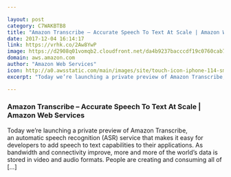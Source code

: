 ```yaml
---

layout: post
category: C7WAKBTB8
title: "Amazon Transcribe – Accurate Speech To Text At Scale | Amazon Web Services"
date: 2017-12-04 16:14:17
link: https://vrhk.co/2Aw8YwP
image: https://d2908q01vomqb2.cloudfront.net/da4b9237bacccdf19c0760cab7aec4a8359010b0/2017/11/24/transcribe_console_1.png
domain: aws.amazon.com
author: "Amazon Web Services"
icon: http://a0.awsstatic.com/main/images/site/touch-icon-iphone-114-smile.png
excerpt: "Today we’re launching a private preview of Amazon Transcribe, an automatic speech recognition (ASR) service that makes it easy for developers to add speech to text capabilities to their applications. As bandwidth and connectivity improve, more and more of the world’s data is stored in video and audio formats. People are creating and consuming all of […]"

---
```


### Amazon Transcribe – Accurate Speech To Text At Scale | Amazon Web Services

Today we’re launching a private preview of Amazon Transcribe, an automatic speech recognition (ASR) service that makes it easy for developers to add speech to text capabilities to their applications. As bandwidth and connectivity improve, more and more of the world’s data is stored in video and audio formats. People are creating and consuming all of […]